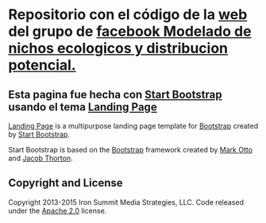 # Repositorio con el código de la [web](http://modeladonicho.github.io/) del grupo de [facebook Modelado de nichos ecologicos y distribucion potencial.](https://www.facebook.com/groups/245646162181621)


## Esta pagina fue hecha con [Start Bootstrap](http://startbootstrap.com/) usando el tema [Landing Page](http://startbootstrap.com/template-overviews/landing-page/)

[Landing Page](http://startbootstrap.com/template-overviews/landing-page/) is a multipurpose landing page template for [Bootstrap](http://getbootstrap.com/) created by [Start Bootstrap](http://startbootstrap.com/).

Start Bootstrap is based on the [Bootstrap](http://getbootstrap.com/) framework created by [Mark Otto](https://twitter.com/mdo) and [Jacob Thorton](https://twitter.com/fat).

## Copyright and License

Copyright 2013-2015 Iron Summit Media Strategies, LLC. Code released under the [Apache 2.0](https://github.com/IronSummitMedia/startbootstrap-landing-page/blob/gh-pages/LICENSE) license.
